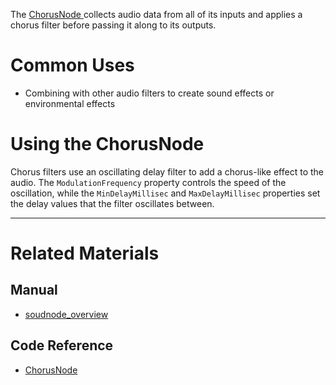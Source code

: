 The [ ChorusNode ](../../../../code_reference/class_reference/chorusnode.md) collects audio data from all of its inputs and applies a chorus filter before passing it along to its outputs. 

 # Common Uses

- Combining with other audio filters to create sound effects or environmental effects

 # Using the ChorusNode

Chorus filters use an oscillating delay filter to add a chorus-like effect to the audio. The `ModulationFrequency` property controls the speed of the oscillation, while the `MinDelayMillisec` and `MaxDelayMillisec` properties set the delay values that the filter oscillates between. 

---
 # Related Materials

 ## Manual
- [soudnode_overview](soudnode_overview.md)

 ## Code Reference
- [ ChorusNode ](../../../../code_reference/class_reference/chorusnode.md) 

 